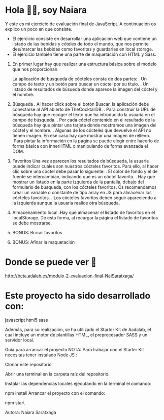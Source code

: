 # Hola 👋🏽, soy Naiara

Y este es mi ejercicio de evaluación final de JavaScript.
A continuación os explico un poco en que consiste.

- El ejercicio consiste en desarrollar una aplicación web que contiene un listado de las bebidas y cóteles de todo el mundo, que nos permite des/marcar las bebidas como favoritas y guardarlas en local storage.
- El ejercicio también tiene una parte de maquetación con HTML y Sass.

1. En primer lugar hay que realizar una estructura básica sobre el modelo que nos proporcionan.

   La aplicación de búsqueda de cócteles consta de dos partes:
   . Un campo de texto y un botón para buscar un cóctel por su título.
   . Un listado de resultados de búsueda donde aparece la imagen del cóctel y el nombre.

2. Búsqueda
   . Al hacer click sobre el botón Buscar, la aplicación debe conectarse al API abierto de TheCocktailDB.
   . Para construir la URL de búsqueda hay que recoger el texto que ha introducido la usuaria en el
   campo de búsqueda.
   . Por cada cóctel contenido en el resultado de la búsqueda hay que pintar una tarjeta donde
   mostramos una imagen del cóctel y el nombre.
   . Algunas de los cócteles que devuelve el API no tienen imagen. En ese caso hay que mostrar una
   imagen de relleno.
   .Para pintar la información en la página se puede elegir entre hacerlo de forma básica con innerHTML
   o manipulando de forma avanzada el DOM.

3. Favoritos
   Una vez aparecen los resultados de búsqueda, la usuaria puede indicar cuáles son nuestros cócteles
   favoritos. Para ello, al hacer clic sobre una cóctel debe pasar lo siguiente:
   . El color de fondo y el de fuente se intercambian, indicando que es un cóctel favorito.
   . Hay que mostrar un listado en la parte izquierda de la pantalla, debajo del formulario de búsqueda,
   con los cócteles favoritos. Os recomendamos crear un variable o constante de tipo array en JS para
   almacenar los cócteles favoritos.
   . Los cócteles favoritos deben seguir apareciendo a la izquierda aunque la usuaria realice otra búsqueda.

4. Almacenamiento local
   .Hay que almacenar el listado de favoritos en el localStorage. De esta forma, al recargar la página el listado
   de favoritos se debe mostrarse.

5. BONUS: Borrar favoritos

6. BONUS: Afinar la maquetación

# Donde se puede ver 👀

http://beta.adalab.es/modulo-2-evaluacion-final-NaiSaratxaga/

# Este proyecto ha sido desarrollado con:

javascript html5 sass

Además, para su realización, se ha utilizado el Starter Kit de Aadalab, el cual incluye un motor de plantillas HTML, el preprocesador SASS y un servidor local.

Guía para arrancar el proyecto
NOTA: Para trabajar con el Starter Kit necesitas tener instalado Node JS :

Clonar este repositorio

Abrir una terminal en la carpeta raíz del repositorio.

Instalar las dependencias locales ejecutando en la terminal el comando:

npm install
Arrancar el proyecto con el comando:

npm start

Autora: Naiara Saratxaga 

